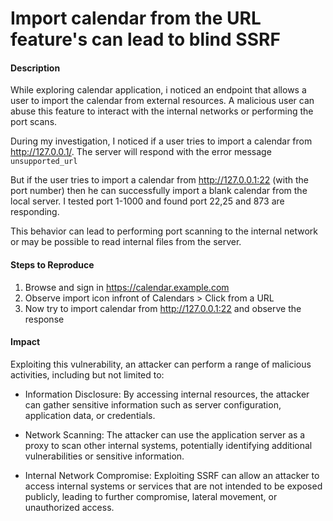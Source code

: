 # Import calendar from the URL feature's can lead to blind SSRF

#### Description
While exploring calendar application, i noticed an endpoint that allows a user to import the calendar from external resources. A malicious user can abuse this feature to interact with the internal networks or performing the port scans.

During my investigation, I noticed if a user tries to import a calendar from http://127.0.0.1/. The server will respond with the error message `unsupported_url`

But if the user tries to import a calendar from http://127.0.0.1:22 (with the port number) then he can successfully import a blank calendar from the local server. I tested port 1-1000 and found port 22,25 and 873 are responding.

This behavior can lead to performing port scanning to the internal network or may be possible to read internal files from the server.

#### Steps to Reproduce
1. Browse and sign in https://calendar.example.com
2. Observe import icon infront of Calendars > Click from a URL
3. Now try to import calendar from http://127.0.0.1:22 and observe the response

#### Impact
Exploiting this vulnerability, an attacker can perform a range of malicious activities, including but not limited to:

- Information Disclosure: By accessing internal resources, the attacker can gather sensitive information such as server configuration, application data, or credentials.

- Network Scanning: The attacker can use the application server as a proxy to scan other internal systems, potentially identifying additional vulnerabilities or sensitive information.

- Internal Network Compromise: Exploiting SSRF can allow an attacker to access internal systems or services that are not intended to be exposed publicly, leading to further compromise, lateral movement, or unauthorized access.
